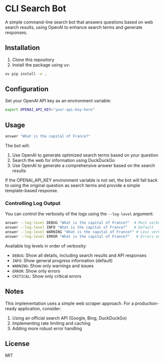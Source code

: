 # CLI Search Bot

A simple command-line search bot that answers questions based on web search results, using OpenAI to enhance search terms and generate responses.

## Installation

1. Clone this repository
2. Install the package using uv:

```bash
uv pip install -e .
```

## Configuration

Set your OpenAI API key as an environment variable:

```bash
export OPENAI_API_KEY="your-api-key-here"
```

## Usage

```bash
answer "What is the capital of France?"
```

The bot will:

1. Use OpenAI to generate optimized search terms based on your question
2. Search the web for information using DuckDuckGo
3. Use OpenAI to generate a comprehensive answer based on the search results

If the OPENAI_API_KEY environment variable is not set, the bot will fall back to using the original question as search terms and provide a simple template-based response.

### Controlling Log Output

You can control the verbosity of the logs using the `--log-level` argument:

```bash
answer --log-level DEBUG "What is the capital of France?"  # Most verbose
answer --log-level INFO "What is the capital of France?"   # Default
answer --log-level WARNING "What is the capital of France?" # Less verbose
answer --log-level ERROR "What is the capital of France?"   # Errors only
```

Available log levels in order of verbosity:

- `DEBUG`: Show all details, including search results and API responses
- `INFO`: Show general progress information (default)
- `WARNING`: Show only warnings and issues
- `ERROR`: Show only errors
- `CRITICAL`: Show only critical errors

## Notes

This implementation uses a simple web scraper approach. For a production-ready application, consider:

1. Using an official search API (Google, Bing, DuckDuckGo)
2. Implementing rate limiting and caching
3. Adding more robust error handling

## License

MIT
